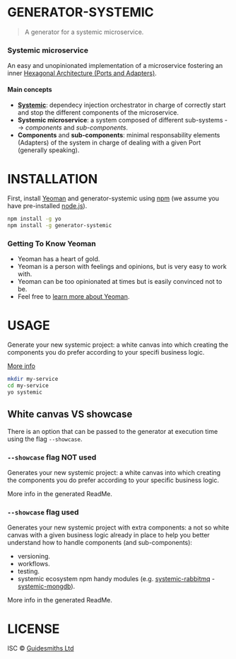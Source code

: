# GENERATOR-SYSTEMIC

> A generator for a systemic microservice.


### Systemic microservice

An easy and unopinionated implementation of a microservice fostering an inner [Hexagonal Architecture (Ports and Adapters)](https://en.wikipedia.org/wiki/Hexagonal_architecture_(software)).

#### Main concepts
- [__Systemic__](https://www.npmjs.com/package/systemic): dependecy injection orchestrator in charge of correctly start and stop the different components of the microservice.
- __Systemic microservice__: a system composed of different sub-systems --> _components_ and _sub-components_.
- __Components__ and __sub-components__: minimal responsability elements (Adapters) of the system in charge of dealing with a given Port (generally speaking).


# INSTALLATION

First, install [Yeoman](http://yeoman.io) and generator-systemic using [npm](https://www.npmjs.com/) (we assume you have pre-installed [node.js](https://nodejs.org/)).

```bash
npm install -g yo
npm install -g generator-systemic
```

### Getting To Know Yeoman

 * Yeoman has a heart of gold.
 * Yeoman is a person with feelings and opinions, but is very easy to work with.
 * Yeoman can be too opinionated at times but is easily convinced not to be.
 * Feel free to [learn more about Yeoman](http://yeoman.io/).


# USAGE

Generate your new systemic project: a white canvas into which creating the components you do prefer according to your specifi business logic.

[More info](generators/app/templates/root/_README.md)

```bash
mkdir my-service
cd my-service
yo systemic
```

## White canvas VS showcase
There is an option that can be passed to the generator at execution time using the flag `--showcase`. 

### `--showcase` flag NOT used
Generates your new systemic project: a white canvas into which creating the components you do prefer according to your specific business logic. 

More info in the generated ReadMe.

### `--showcase` flag used
Generates your new systemic project with extra components: a not so white canvas with a given business logic already in place to help you better understand how to handle components (and sub-components):
- versioning.
- workflows.
- testing.
- systemic ecosystem npm handy modules (e.g. [systemic-rabbitmq](https://www.npmjs.com/package/systemic-rabbitmq) - [systemic-mongdb](https://www.npmjs.com/package/systemic-mongodb)).

More info in the generated ReadMe.


# LICENSE

ISC © [Guidesmiths Ltd]()
